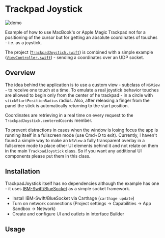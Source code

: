 # Trackpad Joystick

![demo](/demo.gif)

Example of how to use MacBook's or Apple Magic Trackpad not for a positioning of the cursor but for getting an absolute coordinates of touches - i.e. as a joystick.

The project ([`TrackpadJoystick.swift`](/trackpad-joystick/TrackpadJoystick.swift)) is combined with a simple example ([`ViewController.swift`](/trackpad-joystick/ViewController.swift)) - sending a coordinates over an UDP socket.


## Overview
The idea behind the application is to use a custom view - subclass of `NSView` - to receive one touch at a time. To emulate a real joystick behavior touches are allowed to begin only from the center of he trackpad - in a circle with `stickStartPositionRadius` radius. Also, after releasing a finger from the panel the stick is automatically returning to the start position.

Coordinates are retrieving in a real time on every request to the `TrackpadJoystick.centeredCoords` member.

To prevent distractions in cases when the window is losing focus the app is running itself in a fullscreen mode (use Cmd+Q to exit). Currently, I haven't found a simple way to make an `NSView` a fully transparent overlay in a fullscreen mode to place other UI elements behind it and not relate on them in the main `TrackpadJoystick` class. So if you want any additional UI components please put them in this class.


## Installation
TrackpadJoystick itself has no dependencies although the example has one - it uses [IBM-Swift/BlueSocket](https://github.com/IBM-Swift/BlueSocket) as a simple socket framework.
 - Install IBM-Swift/BlueSocket via Carthage (`carthage update`)
 - Turn on network connections (Project settings -> Capabilities -> App Sandbox -> Network)
 - Create and configure UI and outlets in Interface Builder


## Usage
